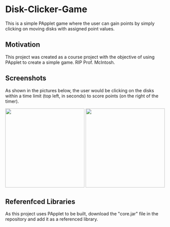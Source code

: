 # Disk-Clicker-Game
This is a simple PApplet game where the user can gain points by simply clicking on moving disks with assigned point values.

## Motivation
This project was created as a course project with the objective of using PApplet to create a simple game.
RIP Prof. McIntosh.

## Screenshots
As shown in the pictures below, the user would be clicking on the disks within a time limit (top left, in seconds) to score points (on the right of the timer).
<p align = "middle">
<img src="https://user-images.githubusercontent.com/60414880/113234733-d48d7e80-926f-11eb-9c3c-dbb732b3ed09.png" width="250" height="250">
<img src="https://user-images.githubusercontent.com/60414880/113234226-dc005800-926e-11eb-8014-e7f31916ea57.png" width="250" height="250">
</p>

## Referenfced Libraries
As this project uses PApplet to be built, download the "core.jar" file in the repository and add it as a referenced library.
